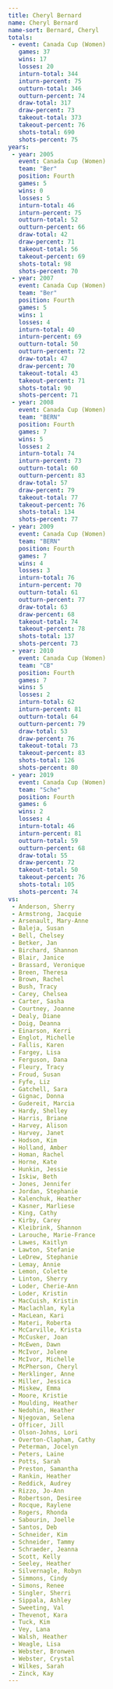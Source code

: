 ```yaml
---
title: Cheryl Bernard
name: Cheryl Bernard
name-sort: Bernard, Cheryl
totals:
 - event: Canada Cup (Women)
   games: 37
   wins: 17
   losses: 20
   inturn-total: 344
   inturn-percent: 75
   outturn-total: 346
   outturn-percent: 74
   draw-total: 317
   draw-percent: 73
   takeout-total: 373
   takeout-percent: 76
   shots-total: 690
   shots-percent: 75
years:
 - year: 2005
   event: Canada Cup (Women)
   team: "Ber"
   position: Fourth
   games: 5
   wins: 0
   losses: 5
   inturn-total: 46
   inturn-percent: 75
   outturn-total: 52
   outturn-percent: 66
   draw-total: 42
   draw-percent: 71
   takeout-total: 56
   takeout-percent: 69
   shots-total: 98
   shots-percent: 70
 - year: 2007
   event: Canada Cup (Women)
   team: "Ber"
   position: Fourth
   games: 5
   wins: 1
   losses: 4
   inturn-total: 40
   inturn-percent: 69
   outturn-total: 50
   outturn-percent: 72
   draw-total: 47
   draw-percent: 70
   takeout-total: 43
   takeout-percent: 71
   shots-total: 90
   shots-percent: 71
 - year: 2008
   event: Canada Cup (Women)
   team: "BERN"
   position: Fourth
   games: 7
   wins: 5
   losses: 2
   inturn-total: 74
   inturn-percent: 73
   outturn-total: 60
   outturn-percent: 83
   draw-total: 57
   draw-percent: 79
   takeout-total: 77
   takeout-percent: 76
   shots-total: 134
   shots-percent: 77
 - year: 2009
   event: Canada Cup (Women)
   team: "BERN"
   position: Fourth
   games: 7
   wins: 4
   losses: 3
   inturn-total: 76
   inturn-percent: 70
   outturn-total: 61
   outturn-percent: 77
   draw-total: 63
   draw-percent: 68
   takeout-total: 74
   takeout-percent: 78
   shots-total: 137
   shots-percent: 73
 - year: 2010
   event: Canada Cup (Women)
   team: "CB"
   position: Fourth
   games: 7
   wins: 5
   losses: 2
   inturn-total: 62
   inturn-percent: 81
   outturn-total: 64
   outturn-percent: 79
   draw-total: 53
   draw-percent: 76
   takeout-total: 73
   takeout-percent: 83
   shots-total: 126
   shots-percent: 80
 - year: 2019
   event: Canada Cup (Women)
   team: "Sche"
   position: Fourth
   games: 6
   wins: 2
   losses: 4
   inturn-total: 46
   inturn-percent: 81
   outturn-total: 59
   outturn-percent: 68
   draw-total: 55
   draw-percent: 72
   takeout-total: 50
   takeout-percent: 76
   shots-total: 105
   shots-percent: 74
vs:
 - Anderson, Sherry
 - Armstrong, Jacquie
 - Arsenault, Mary-Anne
 - Baleja, Susan
 - Bell, Chelsey
 - Betker, Jan
 - Birchard, Shannon
 - Blair, Janice
 - Brassard, Veronique
 - Breen, Theresa
 - Brown, Rachel
 - Bush, Tracy
 - Carey, Chelsea
 - Carter, Sasha
 - Courtney, Joanne
 - Dealy, Diane
 - Doig, Deanna
 - Einarson, Kerri
 - Englot, Michelle
 - Fallis, Karen
 - Fargey, Lisa
 - Ferguson, Dana
 - Fleury, Tracy
 - Froud, Susan
 - Fyfe, Liz
 - Gatchell, Sara
 - Gignac, Donna
 - Gudereit, Marcia
 - Hardy, Shelley
 - Harris, Briane
 - Harvey, Alison
 - Harvey, Janet
 - Hodson, Kim
 - Holland, Amber
 - Homan, Rachel
 - Horne, Kate
 - Hunkin, Jessie
 - Iskiw, Beth
 - Jones, Jennifer
 - Jordan, Stephanie
 - Kalenchuk, Heather
 - Kasner, Marliese
 - King, Cathy
 - Kirby, Carey
 - Kleibrink, Shannon
 - Larouche, Marie-France
 - Lawes, Kaitlyn
 - Lawton, Stefanie
 - LeDrew, Stephanie
 - Lemay, Annie
 - Lemon, Colette
 - Linton, Sherry
 - Loder, Cherie-Ann
 - Loder, Kristin
 - MacCuish, Kristin
 - Maclachlan, Kyla
 - MacLean, Kari
 - Materi, Roberta
 - McCarville, Krista
 - McCusker, Joan
 - McEwen, Dawn
 - McIvor, Jolene
 - McIvor, Michelle
 - McPherson, Cheryl
 - Merklinger, Anne
 - Miller, Jessica
 - Miskew, Emma
 - Moore, Kristie
 - Moulding, Heather
 - Nedohin, Heather
 - Njegovan, Selena
 - Officer, Jill
 - Olson-Johns, Lori
 - Overton-Clapham, Cathy
 - Peterman, Jocelyn
 - Peters, Laine
 - Potts, Sarah
 - Preston, Samantha
 - Rankin, Heather
 - Reddick, Audrey
 - Rizzo, Jo-Ann
 - Robertson, Desiree
 - Rocque, Raylene
 - Rogers, Rhonda
 - Sabourin, Joelle
 - Santos, Deb
 - Schneider, Kim
 - Schneider, Tammy
 - Schraeder, Jeanna
 - Scott, Kelly
 - Seeley, Heather
 - Silvernagle, Robyn
 - Simmons, Cindy
 - Simons, Renee
 - Singler, Sherri
 - Sippala, Ashley
 - Sweeting, Val
 - Thevenot, Kara
 - Tuck, Kim
 - Vey, Lana
 - Walsh, Heather
 - Weagle, Lisa
 - Webster, Bronwen
 - Webster, Crystal
 - Wilkes, Sarah
 - Zinck, Kay
---
```

